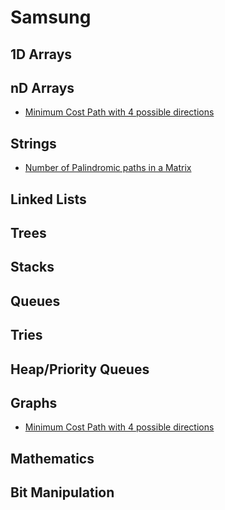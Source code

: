 # Samsung

## 1D Arrays

## nD Arrays

* [Minimum Cost Path with 4 possible directions](../problem-solutions/2d-array-problems/minimum-cost-path-with-4-possible-directions.md)

## Strings

* [Number of Palindromic paths in a Matrix](../problem-solutions/string-problems/number-of-palindromic-paths-in-a-matrix.md)

## Linked Lists

## Trees

## Stacks

## Queues

## Tries

## Heap/Priority Queues

## Graphs

* [Minimum Cost Path with 4 possible directions](../problem-solutions/2d-array-problems/minimum-cost-path-with-4-possible-directions.md)

## Mathematics

## Bit Manipulation

